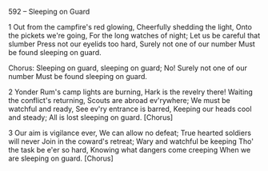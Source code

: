 592 – Sleeping on Guard


1
Out from the campfire's red glowing,
Cheerfully shedding the light,
Onto the pickets we're going,
For the long watches of night;
Let us be careful that slumber
Press not our eyelids too hard,
Surely not one of our number
Must be found sleeping on guard.

Chorus:
Sleeping on guard, sleeping on guard;
No!  Surely not one of our number
Must be found sleeping on guard.

2
Yonder Rum's camp lights are burning,
Hark is the revelry there!
Waiting the conflict's returning,
Scouts are abroad ev'rywhere;
We must be watchful and ready,
See ev'ry entrance is barred,
Keeping our heads cool and steady;
All is lost sleeping on guard.  [Chorus]

3
Our aim is vigilance ever,
We can allow no defeat;
True hearted soldiers will never
Join in the coward's retreat;
Wary and watchful be keeping
Tho' the task be e'er so hard,
Knowing what dangers come creeping
When we are sleeping on guard.  [Chorus]
